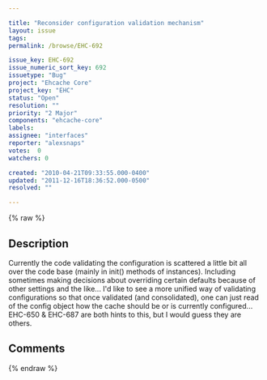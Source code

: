 ```yaml
---

title: "Reconsider configuration validation mechanism"
layout: issue
tags: 
permalink: /browse/EHC-692

issue_key: EHC-692
issue_numeric_sort_key: 692
issuetype: "Bug"
project: "Ehcache Core"
project_key: "EHC"
status: "Open"
resolution: ""
priority: "2 Major"
components: "ehcache-core"
labels: 
assignee: "interfaces"
reporter: "alexsnaps"
votes:  0
watchers: 0

created: "2010-04-21T09:33:55.000-0400"
updated: "2011-12-16T18:36:52.000-0500"
resolved: ""

---
```




{% raw %}



## Description

<div markdown="1" class="description">

Currently the code validating the configuration is scattered a little bit all over the code base (mainly in init() methods of instances).
Including sometimes making decisions about overriding certain defaults because of other settings and the like...
I'd like to see a more unified way of validating configurations so that once validated (and consolidated), one can just read of the config object how the cache should be or is currently configured... EHC-650 & EHC-687 are both hints to this, but I would guess they are others.   

</div>

## Comments



{% endraw %}

